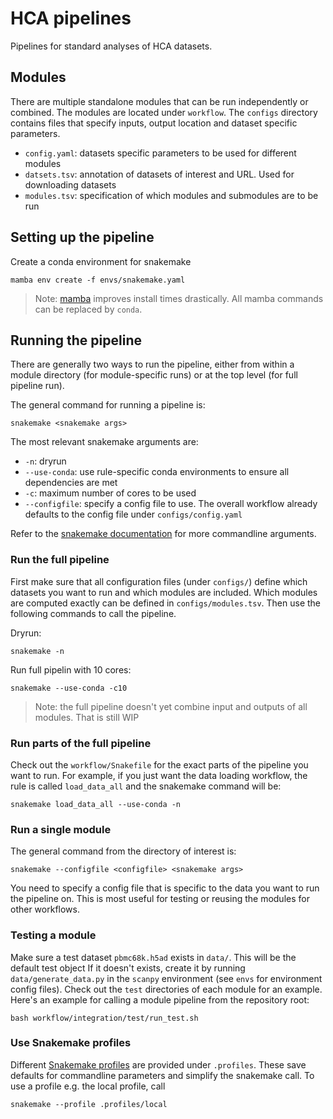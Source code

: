 # HCA pipelines

Pipelines for standard analyses of HCA datasets.

## Modules

There are multiple standalone modules that can be run independently or combined.
The modules are located under `workflow`.
The `configs` directory contains files that specify inputs, output location and dataset specific parameters.

+ `config.yaml`: datasets specific parameters to be used for different modules
+ `datsets.tsv`: annotation of datasets of interest and URL. Used for downloading datasets
+ `modules.tsv`: specification of which modules and submodules are to be run

## Setting up the pipeline

Create a conda environment for snakemake

```commandline
mamba env create -f envs/snakemake.yaml
```

> Note: [mamba](https://mamba.readthedocs.io/en/latest/installation.html_) improves install times drastically.
> All mamba commands can be replaced by `conda`.

## Running the pipeline

There are generally two ways to run the pipeline, either from within a module directory (for module-specific runs) or at
the top level (for full pipeline run).

The general command for running a pipeline is:

```commandline
snakemake <snakemake args>
```

The most relevant snakemake arguments are:

+ `-n`: dryrun
+ `--use-conda`: use rule-specific conda environments to ensure all dependencies are met
+ `-c`: maximum number of cores to be used
+ `--configfile`: specify a config file to use. The overall workflow already defaults to the config file
  under `configs/config.yaml`

Refer to the [snakemake documentation](https://snakemake.readthedocs.io/en/stable/executing/cli.html) for more
commandline arguments.

### Run the full pipeline

First make sure that all configuration files (under `configs/`) define which datasets you want to run and which modules
are included.
Which modules are computed exactly can be defined in `configs/modules.tsv`.
Then use the following commands to call the pipeline.

Dryrun:
```commandline
snakemake -n
```

Run full pipelin with 10 cores:
```commandline
snakemake --use-conda -c10
```

> Note: the full pipeline doesn't yet combine input and outputs of all modules. That is still WIP


### Run parts of the full pipeline

Check out the `workflow/Snakefile` for the exact parts of the pipeline you want to run.
For example, if you just want the data loading workflow, the rule is called `load_data_all` and the snakemake command
will be:

```commandline
snakemake load_data_all --use-conda -n
```

### Run a single module

The general command from the directory of interest is:

```commandline
snakemake --configfile <configfile> <snakemake args>
```

You need to specify a config file that is specific to the data you want to run the pipeline on.
This is most useful for testing or reusing the modules for other workflows.

### Testing a module
Make sure a test dataset `pbmc68k.h5ad` exists in `data/`.
This will be the default test object
If it doesn't exists, create it by running `data/generate_data.py` in the `scanpy` environment (see `envs` for environment config files).
Check out the `test` directories of each module for an example.
Here's an example for calling a module pipeline from the repository root:

```commandline
bash workflow/integration/test/run_test.sh
```

### Use Snakemake profiles

Different [Snakemake profiles](https://snakemake.readthedocs.io/en/stable/executing/cli.html#profiles) are provided
under `.profiles`.
These save defaults for commandline parameters and simplify the snakemake call.
To use a profile e.g. the local profile, call

```commandline
snakemake --profile .profiles/local
```
